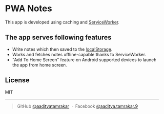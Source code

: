 PWA Notes
========

This app is developed using caching and [ServiceWorker](https://developer.mozilla.org/en-US/docs/Web/API/Service_Worker_API).

## The app serves following features

  - Write notes which then saved to the [localStorage](https://developer.mozilla.org/en/docs/Web/API/Window/localStorage).
  - Works and fetches notes offline-capable thanks to ServiceWorker.
  - "Add To Home Screen" feature on Android supported devices to launch the app from home screen.


## License

MIT

---

> GitHub [@aadityatamrakar](https://github.com/aadityatamrakar) &nbsp;&middot;&nbsp;
> Facebook [@aaditya.tamrakar.9](https://www.facebook.com/aaditya.tamrakar.9)
